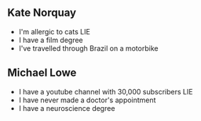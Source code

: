 ## Kate Norquay

- I'm allergic to cats  LIE
- I have a film degree
- I've travelled through Brazil on a motorbike

## Michael Lowe

- I have a youtube channel with 30,000 subscribers  LIE
- I have never made a doctor's appointment
- I have a neuroscience degree
